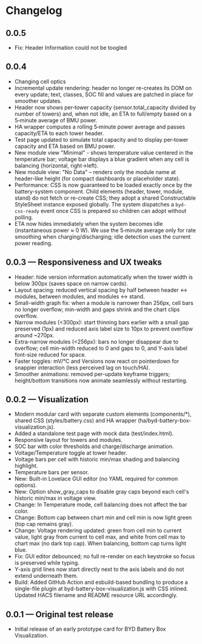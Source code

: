 # Changelog

## 0.0.5
- Fix: Header Information could not be toogled

## 0.0.4
- Changing cell optics
- Incremental update rendering: header no longer re-creates its DOM on every update; text, classes, SOC fill and values are patched in place for smoother updates.
- Header now shows per‑tower capacity (sensor.total_capacity divided by number of towers) and, when not idle, an ETA to full/empty based on a 5‑minute average of BMU power.
- HA wrapper computes a rolling 5‑minute power average and passes capacity/ETA to each tower header.
- Test page updated to simulate total capacity and to display per‑tower capacity and ETA based on BMU power.
- New module view "Minimal" - shows temperature value centered in the temperature bar; voltage bar displays a blue gradient when any cell is balancing (horizontal, right→left).
- New module view: "No Data" – renders only the module name at header-like height (for compact dashboards or placeholder state).
- Performance: CSS is now guaranteed to be loaded exactly once by the battery-system component. Child elements (header, tower, module, stand) do not fetch or re-create CSS; they adopt a shared Constructable StyleSheet instance exposed globally. The system dispatches a `byd-css-ready` event once CSS is prepared so children can adopt without polling.
- ETA now hides immediately when the system becomes idle (instantaneous power ≈ 0 W). We use the 5‑minute average only for rate smoothing when charging/discharging; idle detection uses the current power reading.

## 0.0.3 — Responsiveness and UX tweaks
- Header: hide version information automatically when the tower width is below 300px (saves space on narrow cards).
- Layout spacing: reduced vertical spacing by half between header ↔ modules, between modules, and modules ↔ stand.
- Small-width graph fix: when a module is narrower than 256px, cell bars no longer overflow; min-width and gaps shrink and the chart clips overflow.
- Narrow modules (<300px): start thinning bars earlier with a small gap preserved (1px) and reduced axis label size to 10px to prevent overflow around ~270px.
- Extra-narrow modules (<256px): bars no longer disappear due to overflow; cell min-width reduced to 0 and gaps to 0, and Y-axis label font-size reduced for space.
- Faster toggles: mV/°C and Versions now react on pointerdown for snappier interaction (less perceived lag on touch/HA).
- Smoother animations: removed per-update keyframe triggers; height/bottom transitions now animate seamlessly without restarting.

## 0.0.2 — Visualization
- Modern modular card with separate custom elements (components/*), shared CSS (styles/battery.css) and HA wrapper (ha/byd-battery-box-visualization.js).
- Added a standalone test page with mock data (test/index.html).
- Responsive layout for towers and modules.
- SOC bar with color thresholds and charge/discharge animation.
- Voltage/Temperature toggle at tower header.
- Voltage bars per cell with historic min/max shading and balancing highlight.
- Temperature bars per sensor.
- New: Built-in Lovelace GUI editor (no YAML required for common options).
- New: Option show_gray_caps to disable gray caps beyond each cell's historic min/max in voltage view.
- Change: In Temperature mode, cell balancing does not affect the bar color.
- Change: Bottom cap between chart min and cell min is now light green (top cap remains gray).
- Change: Voltage rendering updated: green from cell min to current value, light gray from current to cell max, and white from cell max to chart max (no dark top cap). When balancing, bottom cap turns light blue.
- Fix: GUI editor debounced; no full re-render on each keystroke so focus is preserved while typing.
- Y-axis grid lines now start directly next to the axis labels and do not extend underneath them.
- Build: Added GitHub Action and esbuild-based bundling to produce a single-file plugin at byd-battery-box-visualization.js with CSS inlined. Updated HACS filename and README resource URL accordingly.

## 0.0.1 — Original test release
- Initial release of an early prototype card for BYD Battery Box Visualization.

